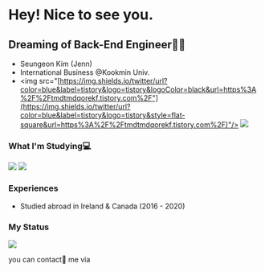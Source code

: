 # Hey! Nice to see you.

## Dreaming of Back-End Engineer👩‍💻
- Seungeon Kim (Jenn)
- International Business @Kookmin Univ.
- <img src="[https://img.shields.io/twitter/url?color=blue&label=tistory&logo=tistory&logoColor=black&url=https%3A%2F%2Ftmdtmdqorekf.tistory.com%2F"](https://img.shields.io/twitter/url?color=blue&label=tistory&logo=tistory&style=flat-square&url=https%3A%2F%2Ftmdtmdqorekf.tistory.com%2F)"/> <img src="[https://img.shields.io/twitter/url?label=github&logo=github&url=https%3A%2F%2Fgithub.com%2Ftmdtmdqorekf](https://img.shields.io/twitter/url?label=github&logo=github&style=flat-square&url=https%3A%2F%2Fgithub.com%2Ftmdtmdqorekf)"/>

### What I'm Studying💻
<img src="https://img.shields.io/badge/Python-3776AB?style=for-the-badge&logo=python&logoColor=white" /> <img src="https://img.shields.io/badge/Java-ED8B00?style=for-the-badge&logo=java&logoColor=white" />

### Experiences
- Studied abroad in Ireland & Canada (2016 - 2020)

### My Status
<img src="https://github-readme-stats.vercel.app/api?username=tmdtmdqorekf&theme=dracula&show_icons=true&hide=stars,issues" />

you can contact📧 me via 
